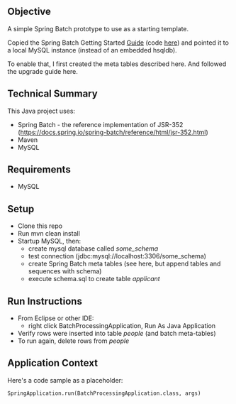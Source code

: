 ## Objective

A simple Spring Batch prototype to use as a starting template. 

Copied the Spring Batch Getting Started [Guide](https://spring.io/guides/gs/batch-processing/) (code [here](https://github.com/spring-guides/gs-batch-processing/tree/main/complete)) and pointed it to a local MySQL instance (instead of an embedded hsqldb).

To enable that, I first created the meta tables described here. And followed the upgrade guide here.

## Technical Summary

This Java project uses:

* Spring Batch - the reference implementation of JSR-352 (https://docs.spring.io/spring-batch/reference/html/jsr-352.html)
* Maven
* MySQL

## Requirements

* MySQL

## Setup

* Clone this repo
* Run mvn clean install
* Startup MySQL, then:
  * create mysql database called *some_schema*
  * test connection (jdbc:mysql://localhost:3306/some_schema)
  * create Spring Batch meta tables (see here, but append tables and sequences with schema)
  * execute schema.sql to create table *applicant*

## Run Instructions

* From Eclipse or other IDE:
  * right click BatchProcessingApplication, Run As Java Application
* Verify rows were inserted into table *people* (and batch meta-tables)
* To run again, delete rows from *people*

## Application Context

Here's a code sample as a placeholder:

```
SpringApplication.run(BatchProcessingApplication.class, args)
```
